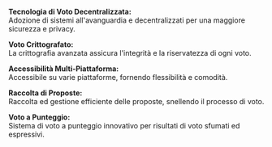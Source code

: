 **Tecnologia di Voto Decentralizzata:**  
Adozione di sistemi all'avanguardia e decentralizzati per una maggiore sicurezza e privacy.

**Voto Crittografato:**  
La crittografia avanzata assicura l'integrità e la riservatezza di ogni voto.

**Accessibilità Multi-Piattaforma:**  
Accessibile su varie piattaforme, fornendo flessibilità e comodità.

**Raccolta di Proposte:**  
Raccolta ed gestione efficiente delle proposte, snellendo il processo di voto.

**Voto a Punteggio:**  
Sistema di voto a punteggio innovativo per risultati di voto sfumati ed espressivi.
